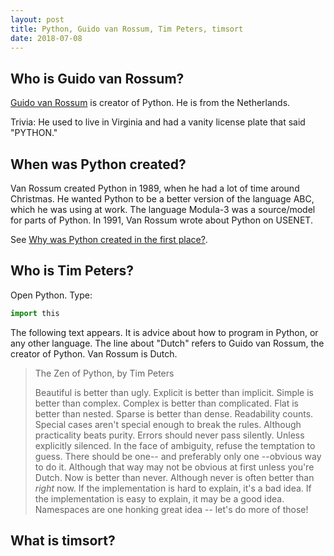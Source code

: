 ```yaml
---
layout: post
title: Python, Guido van Rossum, Tim Peters, timsort
date: 2018-07-08
---
```


## Who is Guido van Rossum?

[Guido van Rossum](https://gvanrossum.github.io) is creator of Python. He is from the Netherlands.

Trivia: He used to live in Virginia and had a vanity license plate that said "PYTHON."

## When was Python created?

Van Rossum created Python in 1989, when he had a lot of time around Christmas. He wanted Python to be a better version of the language ABC, which he was using at work. The language Modula-3 was a source/model for parts of Python. In 1991, Van Rossum wrote about Python on USENET.

See [Why was Python created in the first place?](https://docs.python.org/3/faq/general.html#id7).

## Who is Tim Peters?

Open Python. Type:

```python
import this
```

The following text appears. It is advice about how to program in Python, or any other language. The line about "Dutch" refers to Guido van Rossum, the creator of Python. Van Rossum is Dutch.

> The Zen of Python, by Tim Peters
> 
> Beautiful is better than ugly.
> Explicit is better than implicit.
> Simple is better than complex.
> Complex is better than complicated.
> Flat is better than nested.
> Sparse is better than dense.
> Readability counts.
> Special cases aren't special enough to break the rules.
> Although practicality beats purity.
> Errors should never pass silently.
> Unless explicitly silenced.
> In the face of ambiguity, refuse the temptation to guess.
> There should be one-- and preferably only one --obvious way to do it.
> Although that way may not be obvious at first unless you're Dutch.
> Now is better than never.
> Although never is often better than *right* now.
> If the implementation is hard to explain, it's a bad idea.
> If the implementation is easy to explain, it may be a good idea.
> Namespaces are one honking great idea -- let's do more of those!

## What is timsort?
